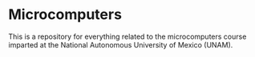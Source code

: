 # Microcomputers
This is a repository for everything related to the microcomputers course imparted at the National Autonomous University of Mexico (UNAM).
